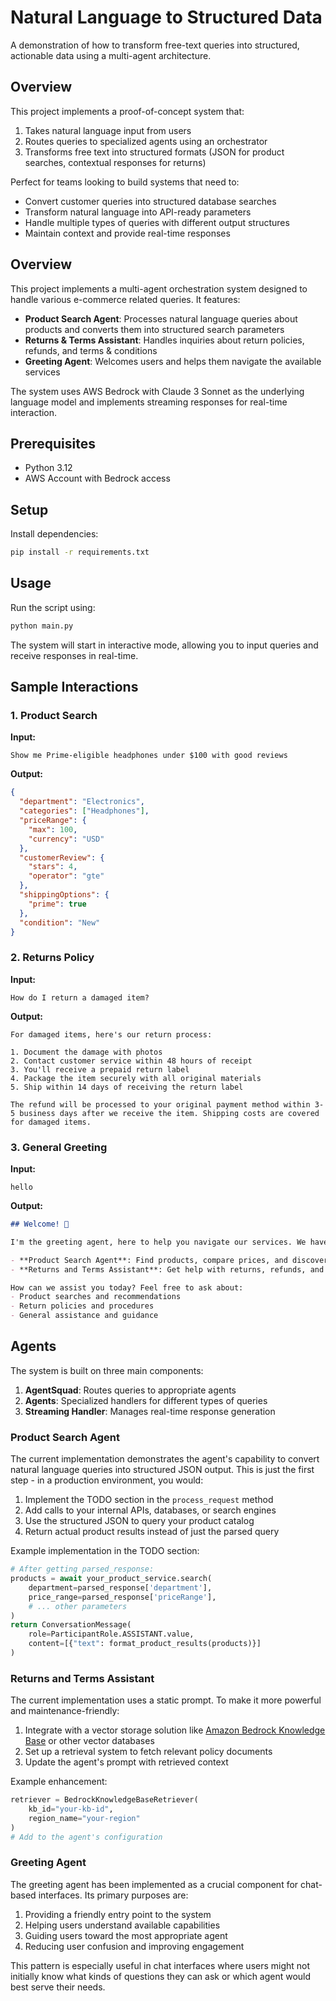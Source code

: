 # Natural Language to Structured Data

A demonstration of how to transform free-text queries into structured, actionable data using a multi-agent architecture.

## Overview

This project implements a proof-of-concept system that:
1. Takes natural language input from users
2. Routes queries to specialized agents using an orchestrator
3. Transforms free text into structured formats (JSON for product searches, contextual responses for returns)

Perfect for teams looking to build systems that need to:
- Convert customer queries into structured database searches
- Transform natural language into API-ready parameters
- Handle multiple types of queries with different output structures
- Maintain context and provide real-time responses

## Overview

This project implements a multi-agent orchestration system designed to handle various e-commerce related queries. It features:

- **Product Search Agent**: Processes natural language queries about products and converts them into structured search parameters
- **Returns & Terms Assistant**: Handles inquiries about return policies, refunds, and terms & conditions
- **Greeting Agent**: Welcomes users and helps them navigate the available services

The system uses AWS Bedrock with Claude 3 Sonnet as the underlying language model and implements streaming responses for real-time interaction.

## Prerequisites

- Python 3.12
- AWS Account with Bedrock access

## Setup

Install dependencies:
   ```bash
   pip install -r requirements.txt
   ```

## Usage

Run the script using:

```bash
python main.py
```

The system will start in interactive mode, allowing you to input queries and receive responses in real-time.

## Sample Interactions

### 1. Product Search

**Input:**
```
Show me Prime-eligible headphones under $100 with good reviews
```

**Output:**
```json
{
  "department": "Electronics",
  "categories": ["Headphones"],
  "priceRange": {
    "max": 100,
    "currency": "USD"
  },
  "customerReview": {
    "stars": 4,
    "operator": "gte"
  },
  "shippingOptions": {
    "prime": true
  },
  "condition": "New"
}
```

### 2. Returns Policy

**Input:**
```
How do I return a damaged item?
```

**Output:**
```
For damaged items, here's our return process:

1. Document the damage with photos
2. Contact customer service within 48 hours of receipt
3. You'll receive a prepaid return label
4. Package the item securely with all original materials
5. Ship within 14 days of receiving the return label

The refund will be processed to your original payment method within 3-5 business days after we receive the item. Shipping costs are covered for damaged items.
```

### 3. General Greeting

**Input:**
```
hello
```

**Output:**
```markdown
## Welcome! 👋

I'm the greeting agent, here to help you navigate our services. We have several specialized agents available:

- **Product Search Agent**: Find products, compare prices, and discover deals
- **Returns and Terms Assistant**: Get help with returns, refunds, and policies

How can we assist you today? Feel free to ask about:
- Product searches and recommendations
- Return policies and procedures
- General assistance and guidance
```

## Agents

The system is built on three main components:

1. **AgentSquad**: Routes queries to appropriate agents
2. **Agents**: Specialized handlers for different types of queries
3. **Streaming Handler**: Manages real-time response generation


### Product Search Agent
The current implementation demonstrates the agent's capability to convert natural language queries into structured JSON output. This is just the first step - in a production environment, you would:

1. Implement the TODO section in the `process_request` method
2. Add calls to your internal APIs, databases, or search engines
3. Use the structured JSON to query your product catalog
4. Return actual product results instead of just the parsed query

Example implementation in the TODO section:
```python
# After getting parsed_response:
products = await your_product_service.search(
    department=parsed_response['department'],
    price_range=parsed_response['priceRange'],
    # ... other parameters
)
return ConversationMessage(
    role=ParticipantRole.ASSISTANT.value,
    content=[{"text": format_product_results(products)}]
)
```

### Returns and Terms Assistant
The current implementation uses a static prompt. To make it more powerful and maintenance-friendly:

1. Integrate with a vector storage solution like [Amazon Bedrock Knowledge Base](https://docs.aws.amazon.com/bedrock/latest/userguide/knowledge-base.html) or other vector databases
2. Set up a retrieval system to fetch relevant policy documents
3. Update the agent's prompt with retrieved context

Example enhancement:
```python
retriever = BedrockKnowledgeBaseRetriever(
    kb_id="your-kb-id",
    region_name="your-region"
)
# Add to the agent's configuration
```

### Greeting Agent
The greeting agent has been implemented as a crucial component for chat-based interfaces. Its primary purposes are:

1. Providing a friendly entry point to the system
2. Helping users understand available capabilities
3. Guiding users toward the most appropriate agent
4. Reducing user confusion and improving engagement

This pattern is especially useful in chat interfaces where users might not initially know what kinds of questions they can ask or which agent would best serve their needs.

